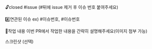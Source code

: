 🔓closed #issue (#뒤에 issue 제거 후 이슈 번호 붙여주세요)

#️⃣연관된 이슈
ex) #이슈번호, #이슈번호

📝작업 내용
이번 PR에서 작업한 내용을 간략히 설명해주세요(이미지 첨부 가능)

스크린샷 (선택)